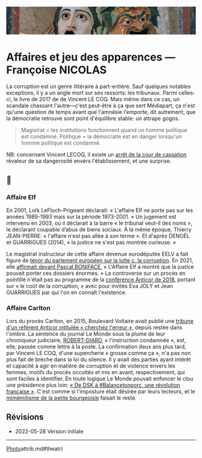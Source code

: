 ![img](../_aux/theatr_Commons.png)
# Affaires et jeu des apparences — Françoise NICOLAS

La corruption est un genre littéraire à part-entière. Sauf quelques notables exceptions, il y a un angle mort sur ses ressorts: les tribunaux. Parmi celles-ci, le livre de 2017 de de Vincent LE COQ. Mais même dans ce cas, un scandale chassant l'autre—c'est peut-être à ça que sert Médiapart, ça n'est qu'une question de temps avant que l'amnésie l'emporte, dit autrement, que la démocratie retrouve sont point d'équilibre stable: un attrape gogos. 

> Magistrat = les institutions fonctionnent quand un homme politique est condamné.
> Politique = la démocratie est en danger lorsqu'un homme politique est condamné.

NB: concernant Vincent LECOQ, il existe un [arrêt de la cour de cassation](./pages/bib.md#spinosi) révaleur de sa dangerosité envers l'établissement, et une surprise.

## 📁
### <a id="elf"></a>Affaire Elf
En 2001, Loïk LeFloch-Prigeant déclarait: « L'affaire Elf ne porte pas sur les années 1989-1993 mais sur la période 1973-2001. » Un jugement est intervenu en 2003, où il déclarait à la barre « le tribunal veut-il des noms », le déclarant coupable d’abus de biens sociaux. <!-- à laquelle a succédé la société Total Lubrifiants, à hauteur de 95 000 000 FF, soit 14 482 656 euros. Sur les intérêts civils, M. X a été condamné solidairement avec plusieurs autres personnes à payer à la société Total Lubrifiants la somme principale de 13 795 541 euros, outre intérêts au taux légal, capitalisation des intérêts et indemnités de procédure.--> À la même époque,  Thierry JEAN-PIERRE:  « l'affaire n'est pas allée à son terme ». Et d'après DENOËL et GUARRIGUES (2014), « la justice ne s'est pas montrée curieuse. »

Le magistrat instructeur de cette affaire devenue eurodéputée EELV a fait figure de [ténor du parlement européen sur la lutte c. la corruption](https://www.icrict.com/icrict-in-thenews/2019/5/21/fighting-for-a-europe-of-tax-justice). En 2021, elle [affirmait devant Pascal BONIFACE](https://blogs.mediapart.fr/pascalboniface/blog/210421/clm-s432-eva-joly-le-long-combat-contre-la-corruption)<!-- FAIRE: remplacer lorsqu'il sera prêt, par boniface-joly.md -->,  « L'Affaire Elf a montré que la justice pouvait porter ces dossiers énormes. » La controverse sur un procès en pointillé n'était pas au programme de la [conférence Anticor de 2018](anticor92joly.md), portant sur « le coût de la corruption, » avec pour invités Eva JOLY et Jean GUARRIGUES par qui l'on en connaît l'existence.

### <a id="carlton"></a>Affaire Carlton
Lors du procès Carlton, en 2015, Boulevard Voltaire avait publié une [tribune d'un référent Anticor intitulée « cherchez l'erreur »](#decrop2015carlton), depuis restée dans l'ombre. La sentence du journal Le Monde sous la plume de leur chroniqueur judiciaire, [ROBERT-DIARD](https://www.lemonde.fr/signataires/pascale-robert-diard/), « l'instruction condamnée », est, elle, passée comme lettre à la poste. La confirmation deux ans plus tard, par Vincent LE COQ, d'une supercherie « grosse comme ça », n'a pas non plus fait de brèche dans la loi du silence. Il y avait des parties ayant intérêt et capacité à agir en matière de corruption et de violence envers les femmes, motifs du procès occultés et mis en avant, respectivement, qui sont faciles à identifier.  En toute logique Le Monde pouvait enfoncer le clou une présidence plus loin: [« De DSK à #Balancetonporc, une révolution française »](dskbalance). C'est comme si l'imposture était désirée par leurs lecteurs, et le [mimémitisme de la petite bourgeoisie](./bib.md.md#anosamis) faisait le reste.

<!-- 

🚧

### <a>carlton</a>Affaire Sarah HALIMI

Dans l'audition de la juge d'instruction par la commission d'enquête, la question de compléter le chef d'accusation de circonstance aggravante d'antisémitisme est revenue comme un léitmotiv, ne sachant si cela avait été fait, et is la juge d'instruction avait ce pouvoir. 

. Or il a leur a fallu deux heures trente pour faire une perçée la 

        Morlighem
        
        Ne pas aller au delà de votre saisine: «Est-ce un choix de votre part ou une limitation du champ d'investigation qui est imposé ? Je rappelerais que votre réponse se centralisent autour du trouble mental de [Traoré]»
        
        L: le juge d'instruction ne peut s'autosaisir. J'ai moi même fait une ordonnance ... commission rogatoire qui a été effectivement décidé du caractère antisémite envisagé ça a été fait. ... sauf une circonstance aggravante peut être retenue.
        
        Morlighem.
        
        Vous n'avez aucune possibilité. Avez vous manifesté d'aller au delà de la saisine? Témoins que vous vous n'avez pas entendus. Il me semble naturel que le champ
        
        02:32:00
        
        L: lorsque le magistrat instructeur estime que le champ soit étendu, il fait une ordonnance de soit communiqué. Elle a été faite au parquet qui nous a saisi du caractère antisémite du crime. Oct/2017.
        
        Morighem.
        
        Vous me confirmez que vous n'aviez pas le pouvoir?
        
        L: c'est exactement le contraire que je viens de vous dire.


lui même demander au procureur un réquisitoire supplétif, en l'occurence pour y  circonstance aggravante d'antisémitisme, ça n'est pas sérieux: c'est bien ce qui s'est passé 

-->

## Révisions
* 2022-05-28 Version initiale

---
[Photo](cewiki-)attrib.md#theatr)
